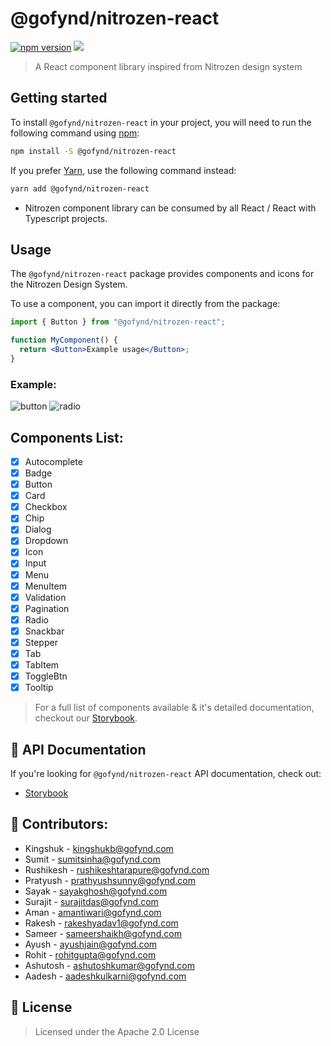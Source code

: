 # @gofynd/nitrozen-react

[![npm version](https://badge.fury.io/js/@gofynd%2Fnitrozen-react.svg)](https://www.npmjs.com/package/@gofynd/nitrozen-react)
[![](https://img.shields.io/badge/Storybook-documentation-brightgreen)](https://gofynd.io/nitrozen-react)

> A React component library inspired from Nitrozen design system

## Getting started

To install `@gofynd/nitrozen-react` in your project, you will need to run the following
command using [npm](https://www.npmjs.com/):

```bash
npm install -S @gofynd/nitrozen-react
```

If you prefer [Yarn](https://yarnpkg.com/en/), use the following command
instead:

```bash
yarn add @gofynd/nitrozen-react
```

- Nitrozen component library can be consumed by all React / React with Typescript projects.

## Usage

The `@gofynd/nitrozen-react` package provides components and icons for the Nitrozen Design
System.

To use a component, you can import it directly from the package:

```jsx
import { Button } from "@gofynd/nitrozen-react";

function MyComponent() {
  return <Button>Example usage</Button>;
}
```

### Example:

![button](https://github.com/gofynd/nitrozen-react/blob/main/src/assets/sb-buttons.png)
![radio](https://github.com/gofynd/nitrozen-react/blob/main/src/assets/sb-radiobutton.png)

## Components List:

- [x] Autocomplete
- [x] Badge
- [x] Button
- [x] Card
- [x] Checkbox
- [x] Chip
- [x] Dialog
- [x] Dropdown
- [x] Icon
- [x] Input
- [x] Menu
- [x] MenuItem
- [x] Validation
- [x] Pagination
- [x] Radio
- [x] Snackbar
- [x] Stepper
- [x] Tab
- [x] TabItem
- [x] ToggleBtn
- [x] Tooltip

> For a full list of components available & it's detailed documentation, checkout our
> [Storybook](https://gofynd.io/nitrozen-react/?path=/story/introduction-welcome--welcome).

## 📖 API Documentation

If you're looking for `@gofynd/nitrozen-react` API documentation, check out:

- [Storybook](https://gofynd.io/nitrozen-react/?path=/story/introduction-welcome--welcome)

## 🙌 Contributors:

- Kingshuk - kingshukb@gofynd.com
- Sumit - sumitsinha@gofynd.com
- Rushikesh - rushikeshtarapure@gofynd.com
- Pratyush - prathyushsunny@gofynd.com
- Sayak - sayakghosh@gofynd.com
- Surajit - surajitdas@gofynd.com
- Aman - amantiwari@gofynd.com
- Rakesh - rakeshyadav1@gofynd.com
- Sameer - sameershaikh@gofynd.com
- Ayush - ayushjain@gofynd.com
- Rohit - rohitgupta@gofynd.com
- Ashutosh - ashutoshkumar@gofynd.com
- Aadesh - aadeshkulkarni@gofynd.com

## 📝 License

> Licensed under the Apache 2.0 License
